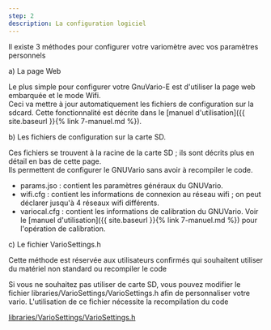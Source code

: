 ```yaml
---
step: 2
description: La configuration logiciel
---
```


Il existe 3 méthodes pour configurer votre variomètre avec vos paramètres personnels

a) La page Web

Le plus simple pour configurer votre GnuVario-E est d'utiliser la page web embarquée et le mode Wifi.  
Ceci va mettre à jour automatiquement les fichiers de configuration sur la sdcard.
Cette fonctionnalité est décrite dans le [manuel d'utilisation]({{ site.baseurl }}{% link 7-manuel.md %}).

b) Les fichiers de configuration sur la carte SD.

Ces fichiers se trouvent à la racine de la carte SD ; ils sont décrits plus en détail en bas de cette page.  
Ils permettent de configurer le GNUVario sans avoir à recompiler le code.
- params.jso : contient les paramètres généraux du GNUVario.
- wifi.cfg : contient les informations de connexion au réseau wifi ; on peut déclarer jusqu'à 4 réseaux wifi différents.
- variocal.cfg : contient les informations de calibration du GNUVario. Voir le [manuel d'utilisation]({{ site.baseurl }}{% link 7-manuel.md %}) pour l'opération de calibration.

c) Le fichier VarioSettings.h

Cette méthode est réservée aux utilisateurs confirmés qui souhaitent utiliser du matériel non standard ou recompiler le code

Si vous ne souhaitez pas utiliser de carte SD, vous pouvez modifier le fichier libraries/VarioSettings/VarioSettings.h afin de personnaliser votre vario. L'utilisation de ce fichier nécessite la recompilation du code

[libraries/VarioSettings/VarioSettings.h](https://github.com/prunkdump/GNUVario-TTGO-T5/tree/master/Sources/Beta%20Code/libraries/VarioSettings/VarioSettings.h)
